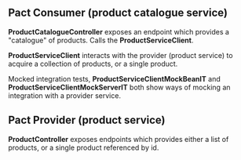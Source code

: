 ## Pact Consumer (product catalogue service)
**ProductCatalogueController** exposes an endpoint which provides a "catalogue" of products. Calls the **ProductServiceClient**.

**ProductServiceClient** interacts with the provider (product service) to acquire a collection of products, or a single product.

Mocked integration tests, **ProductServiceClientMockBeanIT** and **ProductServiceClientMockServerIT** both show ways of mocking an integration with a provider service.

## Pact Provider (product service)
**ProductController** exposes endpoints which provides either a list of products, or a single product referenced by id.
